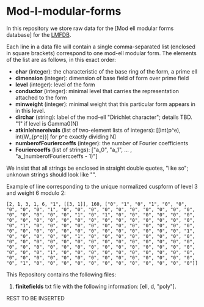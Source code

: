 # Mod-l-modular-forms

In this repository we store raw data for the [Mod ell modular forms database]  for the [LMFDB](https://github.com/LMFDB/lmfdb).

Each line in a data file will contain a single comma-separated list (enclosed in square brackets) correspond to one mod-ell modular form. The elements of the list are as follows, in this exact order:

* **char** (integer): the characteristic of the base ring of the form, a prime ell
* **dimension** (integer): dimension of base field of form over prime field
* **level** (integer): level of the form
* **conductor** (integer): minimal level that carries the representation attached to the form
* **minweight** (integer): minimal weight that this particular form appears in in this level.
* **dirchar** (string): label of the mod-ell "Dirichlet character"; details TBD. "1" if level is Gamma0(N) 
* **atkinlehnereivals** (list of two-element lists of integers): [[int(p^e), int(W_{p^e})] for p^e exactly dividing N] 
* **numberofFouriercoeffs** (integer): the number of Fourier coefficients
* **Fouriercoeffs** (list of strings): ["a_0", "a_1", ... , "a_(numberofFouriercoeffs - 1)"]

We insist that all strings be enclosed in straight double quotes, "like so"; unknown strings should look like "".

Example of line corresponding to the unique normalized cuspform of level 3 and weight 6 modulo 2:  
```
[2, 1, 3, 1, 6, "1", [[3, 1]], 160, ["0", "1", "0", "1", "0", "0", "0", "0", "0", "1", "0", "0", "0", "0", "0", "0", "0", "0", "0", "0", "0", "0", "0", "0", "0", "1", "0", "1", "0", "0", "0", "0", "0", "0", "0", "0", "0", "0", "0", "0", "0", "0", "0", "0", "0", "0", "0", "0", "0", "1", "0", "0", "0", "0", "0", "0", "0", "0", "0", "0", "0", "0", "0", "0", "0", "0", "0", "0", "0", "0", "0", "0", "0", "0", "0", "1", "0", "0", "0", "0", "0", "1", "0", "0", "0", "0", "0", "0", "0", "0", "0", "0", "0", "0", "0", "0", "0", "0", "0", "0", "0", "0", "0", "0", "0", "0", "0", "0", "0", "0", "0", "0", "0", "0", "0", "0", "0", "0", "0", "0", "0", "1", "0", "0", "0", "0", "0", "0", "0", "0", "0", "0", "0", "0", "0", "0", "0", "0", "0", "0", "0", "0", "0", "0", "0", "0", "0", "1", "0", "0", "0", "0", "0", "0", "0", "0", "0", "0", "0", "0"]]
```

This Repository contains the following files:

1. **finitefields** txt file with the following information: [ell, d, "poly"]. 

REST TO BE INSERTED 
